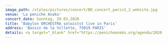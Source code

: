 ```yaml
---
image_path: /styles/pictures/concert/BO_concert_paris1_2_website.jpg
venue: 'La peniche Anako'
concert_date: Sonntag, 29.03.2020
title: 'Babylon ORCHESTRA soloistst live in Paris'
address: 'Bassin de la Villette, 75019 PARIS'
details: <a target="_blank" href="https://penicheanako.org/agenda/2020-02-29-babylon-orchestra">Weitere Informationen</a>
---
```


